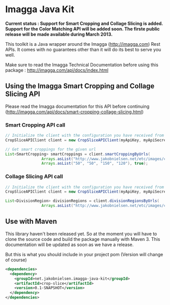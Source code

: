 Imagga Java Kit
===============

**Current status : Support for Smart Cropping and Collage Slicing is added. Support for the Color Matching API will be added soon. 
The firste public release will be made available during March 2013.**


This toolkit is a Java wrapper around the Imagga (http://imagga.com) Rest APIs. It comes with no guarantees other than
it will do its best to serve you well.

Make sure to read the Imagga Technical Documentation before using this package : http://imagga.com/api/docs/index.html

Using the Imagga Smart Cropping and Collage Slicing API
-------------------------------------------------------
Please read the Imagga documentation for this API before continuing (http://imagga.com/api/docs/smart-cropping-collage-slicing.html)

### Smart Cropping API call

```java
// Initialize the client with the configuration you have received from Imagga.
CropSliceAPIClient client = new CropSliceAPIClient(myApiKey, myApiSecret, myApiEndpoint);

// Get smart croppings for the given url
List<SmartCropping> smartCroppings = client.smartCroppingByUrls(
                Arrays.asList("http://www.jakobnielsen.net/etc/images/cool-cartoon-291732.png"),
                Arrays.asList("50", "50", "150", "120"), true);
```

### Collage Slicing API call

```java
// Initialize the client with the configuration you have received from Imagga.
CropSliceAPIClient client = new CropSliceAPIClient(myApiKey, myApiSecret, myApiEndpoint);

List<DivisionRegion> divisionRegions = client.divisionRegionsByUrls(
                Arrays.asList("http://www.jakobnielsen.net/etc/images/cool-cartoon-291732.png"));
```

Use with Maven
--------------
This library haven't been released yet. So at the moment you will have to clone the source code and build the package 
manually with Maven 3. This documentation will be updated as soon as we have a release.

But this is what you should include in your project pom (Version will change of course)

```xml
<dependencies>
  <dependency>
    <groupId>net.jakobnielsen.imagga-java-kit</groupId>
    <artifactId>crop-slice</artifactId>
    <version>0.1-SNAPSHOT</version>
  </dependency>
</dependencies>
```
